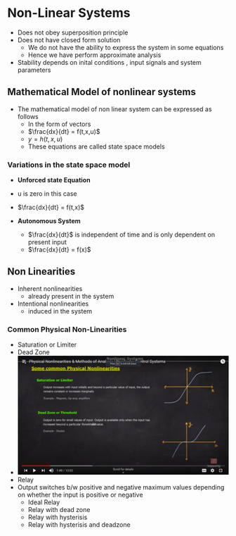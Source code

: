 # Non-Linear Systems

- Does not obey superposition principle
- Does not have closed form solution
  - We do not have the ability to express the system in some equations
  - Hence we have perform approximate analysis
- Stability depends on inital conditions , input signals and system parameters

## Mathematical Model of nonlinear systems
- The mathematical model of non linear system can be expressed as follows
  - In the form of vectors
  - $\frac{dx}{dt} = f(t,x,u)$
  - $y = h(t,x,u)$
  - These equations are called state space models

### Variations in the state space model
- **Unforced state Equation**
 - u is zero in this case
 - $\frac{dx}{dt} = f(t,x)$

- **Autonomous System**
  - $\frac{dx}{dt}$ is independent of time and is only dependent on present input
  - $\frac{dx}{dt} = f(x)$

## Non Linearities
- Inherent nonlinearities
  - already present in the system
- Intentional nonlinearities
  - induced in the system 

### Common Physical Non-Linearities
- Saturation or Limiter
- Dead Zone
- ![saturation_deadzone](saturation_deadzone.jpg)
- Relay
- Output switches b/w positive and negative maximum values depending on whether the input is positive or negative
  - Ideal Relay
  - Relay with dead zone
  - Relay with hysterisis
  - Relay with hysterisis and deadzone
